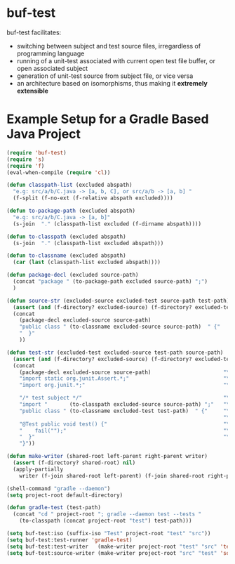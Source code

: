 buf-test
========
buf-test facilitates:

  * switching between subject and test source files, irregardless of programming language
  * running of a unit-test associated with current open test file buffer, or open associated subject 
  * generation of unit-test source from subject file, or vice versa
  * an architecture based on isomorphisms, thus making it **extremely extensible**

Example Setup for a Gradle Based Java Project
=============================================

```lisp
(require 'buf-test)
(require 's)
(require 'f)
(eval-when-compile (require 'cl))

(defun classpath-list (excluded abspath)
  "e.g: src/a/b/C.java -> [a, b, C], or src/a/b -> [a, b] "
  (f-split (f-no-ext (f-relative abspath excluded))))

(defun to-package-path (excluded abspath)
  "e.g: src/a/b/C.java -> [a, b]"
  (s-join  "." (classpath-list excluded (f-dirname abspath))))

(defun to-classpath (excluded abspath)
  (s-join  "." (classpath-list excluded abspath)))

(defun to-classname (excluded abspath)
  (car (last (classpath-list excluded abspath))))

(defun package-decl (excluded source-path)
  (concat "package " (to-package-path excluded source-path) ";")
  )

(defun source-str (excluded-source excluded-test source-path test-path)
  (assert (and (f-directory? excluded-source) (f-directory? excluded-test)))
  (concat
    (package-decl excluded-source source-path)                         "\n\n"
    "public class " (to-classname excluded-source source-path)  " {"   "\n"
    "  }"                                                              "\n"
    ))

(defun test-str (excluded-test excluded-source test-path source-path)
  (assert (and (f-directory? excluded-source) (f-directory? excluded-test)))
  (concat
    (package-decl excluded-source source-path)                       "\n\n" 
    "import static org.junit.Assert.*;"                              "\n" 
    "import org.junit.*;"                                            "\n\n"

    "/* test subject */"                                             "\n"
    "import "       (to-classpath excluded-source source-path) ";"   "\n\n"
    "public class " (to-classname excluded-test test-path)  " {"     "\n"
                                                                     "\n"
    "@Test public void test() {"                                     "\n"
    "    fail("");"                                                  "\n"
    "  }"                                                            "\n"
    "}"))

(defun make-writer (shared-root left-parent right-parent writer) 
  (assert (f-directory? shared-root) nil)
  (apply-partially
    writer (f-join shared-root left-parent) (f-join shared-root right-parent)))

(shell-command "gradle --daemon")
(setq project-root default-directory)

(defun gradle-test (test-path) 
  (concat "cd " project-root "; gradle --daemon test --tests "
    (to-classpath (concat project-root "test") test-path)))

(setq buf-test:iso (suffix-iso "Test" project-root "test" "src"))
(setq buf-test:test-runner 'gradle-test)
(setq buf-test:test-writer   (make-writer project-root "test" "src" 'test-str))
(setq buf-test:source-writer (make-writer project-root "src" "test" 'source-str))
```
